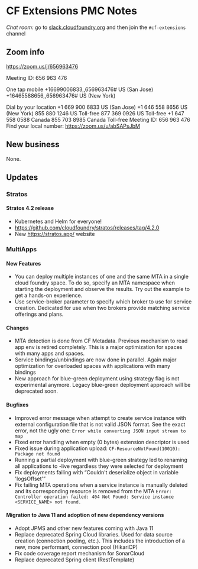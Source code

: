 # CF Extensions PMC Notes

*Chat room:* go to [slack.cloudfoundry.org](https://slack.cloudfoundry.org) and then join the `#cf-extensions` channel

## Zoom info

https://zoom.us/j/656963476

Meeting ID: 656 963 476

One tap mobile
+16699006833,,656963476# US (San Jose)
+16465588656,,656963476# US (New York)

Dial by your location
        +1 669 900 6833 US (San Jose)
        +1 646 558 8656 US (New York)
        855 880 1246 US Toll-free
        877 369 0926 US Toll-free
        +1 647 558 0588 Canada
        855 703 8985 Canada Toll-free
Meeting ID: 656 963 476
Find your local number: https://zoom.us/u/abSAPsJbM

## New business

None.

## Updates

### Stratos 

#### Stratos 4.2 release

- Kubernetes and Helm for everyone!
- https://github.com/cloudfoundry/stratos/releases/tag/4.2.0
- New https://stratos.app/ website


### MultiApps 

#### New Features

- You can deploy multiple instances of one and the same MTA in a single cloud foundry space. To do so, specify an MTA namespace when starting the deployment and observe the results. Try out the example to get a hands-on experience.
- Use service-broker parameter to specify which broker to use for service creation. Dedicated for use when two brokers provide matching service offerings and plans.
 
#### Changes

- MTA detection is done from CF Metadata. Previous mechanism to read app env is retired completely. This is a major optimization for spaces with many apps and spaces.
- Service bindings/unbindings are now done in parallel.  Again major optimization for overloaded spaces with applications with many bindings
- New approach for blue-green deployment using strategy flag is not experimental anymore. Legacy blue-green deployment approach will be deprecated soon.
 
#### Bugfixes

- Improved error message when attempt to create service instance with external configuration file that is not valid JSON format. See the exact error, not the ugly one: `Error while converting JSON input stream to map`
- Fixed error handling when empty (0 bytes) extension descriptor is used
- Fixed issue during application upload: `CF-ResourceNotFound(10010): Package not found`
- Running a partial deployment with blue-green strategy led to renaming all applications to <name>-live regardless they were selected for deployment
- Fix deployments failing with “Couldn't deserialize object in variable 'logsOffset'”
- Fix failing MTA operations when a service instance is manually deleted and its corresponding resource is removed from the MTA `Error: Controller operation failed: 404 Not Found: Service instance <SERVICE_NAME> not found.`

#### Migration to Java 11 and adoption of new dependency versions

- Adopt JPMS and other new features coming with Java 11
- Replace deprecated Spring Cloud libraries. Used for data source creation (connection pooling, etc.). This includes the introduction of a new, more performant, connection pool (HikariCP)
- Fix code coverage report mechanism for SonarCloud
- Replace deprecated Spring client (RestTemplate)
